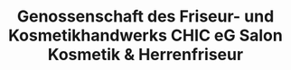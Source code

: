 ---
title: "Genossenschaft des Friseur- und Kosmetikhandwerks CHIC eG Salon Kosmetik & Herrenfriseur"
url: /glauchau/genossenschaft-des-friseur-und-kosmetikhandwerks-chic-eg-salon-kosmetik-und-herrenfriseur/
shop: Friseur
---